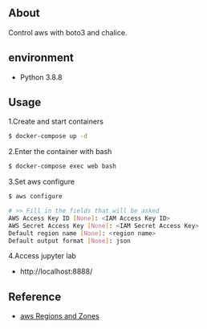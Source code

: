 ## About
Control aws with boto3 and chalice.

## environment

- Python 3.8.8

## Usage

1.Create and start containers
```bash
$ docker-compose up -d
```
2.Enter the container with bash
```bash
$ docker-compose exec web bash 
```

3.Set aws configure
```bash
$ aws configure

# >> Fill in the fields that will be asked
AWS Access Key ID [None]: <IAM Access Key ID>
AWS Secret Access Key [None]: <IAM Secret Access Key>
Default region name [None]: <region name>
Default output format [None]: json
```

4.Access jupyter lab
- http://localhost:8888/

## Reference
- [aws Regions and Zones](https://docs.aws.amazon.com/AWSEC2/latest/UserGuide/using-regions-availability-zones.html)